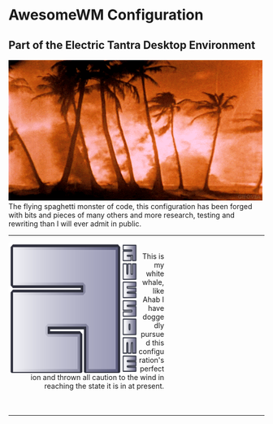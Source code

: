 <h1>AwesomeWM Configuration</h1>
<h2>Part of the Electric Tantra Desktop Environment</h2>
<img src="assets/dreams.gif">
<figcaption>The flying spaghetti monster of code, this configuration has been forged with bits and pieces of many others and more research, testing and rewriting than I will ever admit in public.</figcaption>
<hr/>
<div style="display:inline-block;"> 
<img align="left" src="assets/awesome-logo.svg" width="256px;" height="256px" alt="stylized awesome logo">

<p width="60%" style="width: 60%; padding:0.25rem; " align="right">This is my white whale, like Ahab I have doggedly pursued this configuration's perfection and thrown all caution to the wind in reaching the state it is in at present. </p>
</div>
<br clear="right"/>
<br clear="left"/>
<hr/>

